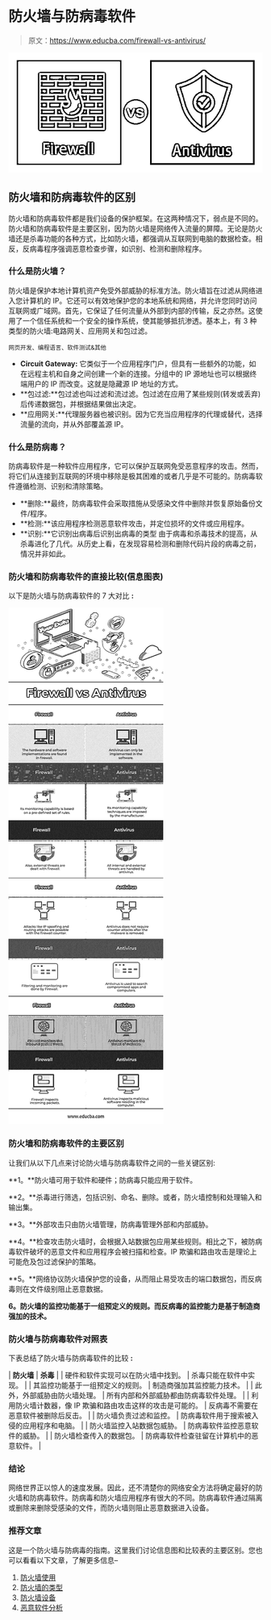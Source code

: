 # 防火墙与防病毒软件

> 原文：<https://www.educba.com/firewall-vs-antivirus/>

![Firewall vs Antivirus](img/f7d2774017e4e191948d1b5fa0332ce1.png)



## 防火墙和防病毒软件的区别

防火墙和防病毒软件都是我们设备的保护框架。在这两种情况下，弱点是不同的。防火墙和防病毒软件是主要区别，因为防火墙是网络传入流量的屏障。无论是防火墙还是杀毒功能的各种方式，比如防火墙，都强调从互联网到电脑的数据检查。相反，反病毒程序强调恶意检查步骤，如识别、检测和删除程序。

### 什么是防火墙？

防火墙是保护本地计算机资产免受外部威胁的标准方法。防火墙旨在过滤从网络进入您计算机的 IP。它还可以有效地保护您的本地系统和网络，并允许您同时访问互联网或广域网。首先，它保证了任何流量从外部到内部的传输，反之亦然。这使用了一个信任系统和一个安全的操作系统，使其能够抵抗渗透。基本上，有 3 种类型的防火墙:电路网关、应用网关和包过滤。

<small>网页开发、编程语言、软件测试&其他</small>

*   **Circuit Gateway:** 它类似于一个应用程序门户，但具有一些额外的功能，如在远程主机和自身之间创建一个新的连接。分组中的 IP 源地址也可以根据终端用户的 IP 而改变。这就是隐藏源 IP 地址的方式。
*   **包过滤:**包过滤也叫过滤和流过滤。包过滤在应用了某些规则(转发或丢弃)后传递数据包，并根据结果做出决定。
*   **应用网关:**代理服务器也被识别。因为它充当应用程序的代理或替代，选择流量的流向，并从外部覆盖源 IP。

### 什么是防病毒？

防病毒软件是一种软件应用程序，它可以保护互联网免受恶意程序的攻击。然而，将它们从连接到互联网的环境中移除是极其困难的或者几乎是不可能的。防病毒软件遵循检测、识别和清除策略。

*   **删除:**最终，防病毒软件会采取措施从受感染文件中删除并恢复原始备份文件/程序。
*   **检测:**该应用程序检测恶意软件攻击，并定位损坏的文件或应用程序。
*   **识别:**它识别出病毒后识别出病毒的类型
    由于病毒和杀毒技术的提高，从杀毒进化了几代。从历史上看，在发现容易检测和删除代码片段的病毒之前，情况并非如此。

### 防火墙和防病毒软件的直接比较(信息图表)

以下是防火墙与防病毒软件的 7 大对比 **:**

![Firewall vs Antivirus Info](img/28942f624e04c515a7b59fc6fb9af24e.png)



### 防火墙和防病毒软件的主要区别

让我们从以下几点来讨论防火墙与防病毒软件之间的一些关键区别:

**1。**防火墙可用于软件和硬件；防病毒只能应用于软件。

**2。**杀毒进行筛选，包括识别、命名、删除。或者，防火墙控制和处理输入和输出集。

**3。**外部攻击只由防火墙管理，防病毒管理外部和内部威胁。

**4。**检查攻击防火墙时，会根据入站数据包应用某些规则。相比之下，被防病毒软件破坏的恶意文件和应用程序会被扫描和检查。IP 欺骗和路由攻击是理论上可能危及包过滤保护的策略。

**5。**网络协议防火墙保护您的设备，从而阻止易受攻击的端口数据包，而反病毒则在文件级别阻止恶意数据。

**6。防火墙的监控功能基于一组预定义的规则。而反病毒的监控能力是基于制造商强加的技术。**

### 防火墙与防病毒软件对照表

下表总结了防火墙与防病毒软件的比较 **:**

| **防火墙** | **杀毒** |
| 硬件和软件实现可以在防火墙中找到。 | 杀毒只能在软件中实现。 |
| 其监控功能基于一组预定义的规则。 | 制造商强加其监控能力技术。 |
| 此外，外部威胁由防火墙处理。 | 所有内部和外部威胁都由防病毒软件处理。 |
| 利用防火墙计数器，像 IP 欺骗和路由攻击这样的攻击是可能的。 | 反病毒不需要在恶意软件被删除后反击。 |
| 防火墙负责过滤和监控。 | 防病毒软件用于搜索被入侵的应用程序和电脑。 |
| 防火墙监控入站数据包威胁。 | 防病毒软件监控恶意软件的威胁。 |
| 防火墙检查传入的数据包。 | 防病毒软件检查驻留在计算机中的恶意软件。 |

### 结论

网络世界正以惊人的速度发展。因此，还不清楚你的网络安全方法将确定最好的防火墙和防病毒软件。防病毒和防火墙应用程序有很大的不同。防病毒软件通过隔离或删除来删除受感染的文件，而防火墙则阻止恶意数据进入设备。

### 推荐文章

这是一个防火墙与防病毒的指南。这里我们讨论信息图和比较表的主要区别。您也可以看看以下文章，了解更多信息–

1.  [防火墙使用](https://www.educba.com/firewall-uses/)
2.  [防火墙的类型](https://www.educba.com/types-of-firewall/)
3.  [防火墙设备](https://www.educba.com/firewall-devices/)
4.  [恶意软件分析](https://www.educba.com/malware-analysis/)





